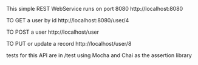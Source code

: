 This simple REST WebService runs on port 8080
http://localhost:8080

TO GET a user by id http://localhost:8080/user/4

TO POST a user http://localhost/user

TO PUT or update a record http://localhost/user/8

tests for this API are in /test using Mocha and Chai as the assertion library